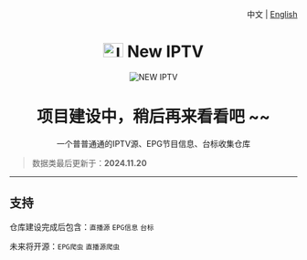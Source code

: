 <p align="right">中文 | 
  <a href="/README_En.md">
English
  </a>
</p>

<h1 align="center"><img src="https://cdn.jsdelivr.net/gh/x441/New-IPTV@latest/docs/img/New_IPTV_Logo.png" alt="logo" width="35" height="25" /> New IPTV</h1>

<p align="center"><img src="https://cdn.jsdelivr.net/gh/x441/New-IPTV@latest/docs/img/New.png" alt="NEW IPTV"></p>



<h1 align="center">项目建设中，稍后再来看看吧 ~~</h1>

<p align="center">一个普普通通的IPTV源、EPG节目信息、台标收集仓库</p>

>数据类最后更新于：**2024.11.20**

---
## 支持

仓库建设完成后包含：`直播源` `EPG信息` `台标` 

未来将开源：`EPG爬虫` `直播源爬虫` 